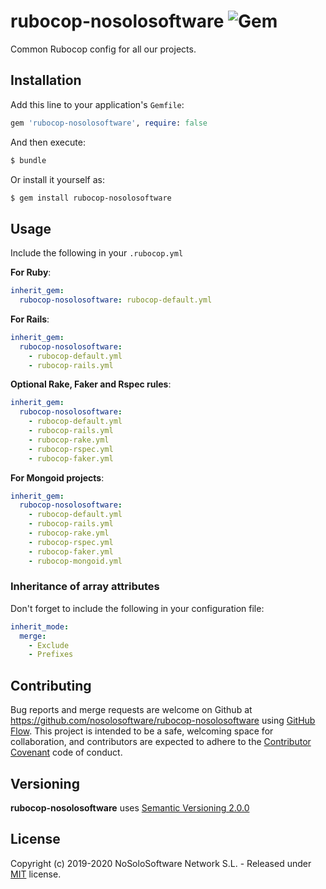 # rubocop-nosolosoftware ![Gem](https://img.shields.io/gem/v/rubocop-nosolosoftware.svg)

Common Rubocop config for all our projects.


## Installation

Add this line to your application's `Gemfile`:

```ruby
gem 'rubocop-nosolosoftware', require: false
```

And then execute:

```bash
$ bundle
```

Or install it yourself as:

```bash
$ gem install rubocop-nosolosoftware
```


## Usage

Include the following in your `.rubocop.yml`

**For Ruby**:

```yaml
inherit_gem:
  rubocop-nosolosoftware: rubocop-default.yml
```

**For Rails**:

```yaml
inherit_gem:
  rubocop-nosolosoftware:
    - rubocop-default.yml
    - rubocop-rails.yml
```

**Optional Rake, Faker and Rspec rules**:

```yaml
inherit_gem:
  rubocop-nosolosoftware:
    - rubocop-default.yml
    - rubocop-rails.yml
    - rubocop-rake.yml
    - rubocop-rspec.yml
    - rubocop-faker.yml
```

**For Mongoid projects**:

```yaml
inherit_gem:
  rubocop-nosolosoftware:
    - rubocop-default.yml
    - rubocop-rails.yml
    - rubocop-rake.yml
    - rubocop-rspec.yml
    - rubocop-faker.yml
    - rubocop-mongoid.yml
```


### Inheritance of array attributes

Don't forget to include the following in your configuration file:

```yaml
inherit_mode:
  merge:
    - Exclude
    - Prefixes
```


## Contributing

Bug reports and merge requests are welcome on Github at
https://github.com/nosolosoftware/rubocop-nosolosoftware using
[GitHub Flow](https://guides.github.com/introduction/flow/index.html). This project is intended to
be a safe, welcoming space for collaboration, and contributors are expected to adhere to the
[Contributor Covenant](http://contributor-covenant.org) code of conduct.


## Versioning

**rubocop-nosolosoftware** uses [Semantic Versioning 2.0.0](http://semver.org)


## License

Copyright (c) 2019-2020 NoSoloSoftware Network S.L. - Released under [MIT](LICENSE) license.
